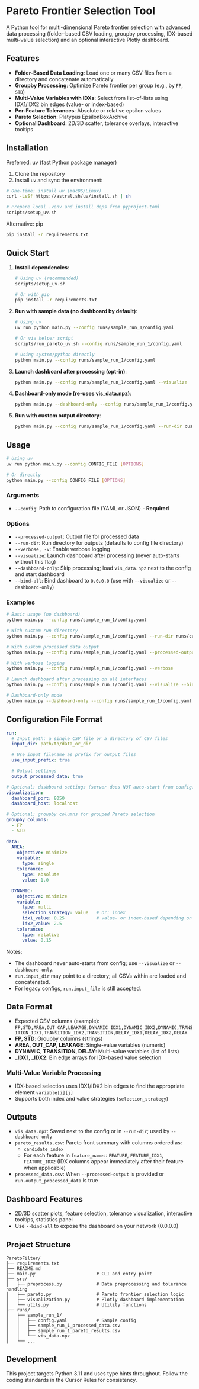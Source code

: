 # Pareto Frontier Selection Tool

A Python tool for multi-dimensional Pareto frontier selection with advanced data processing (folder-based CSV loading, groupby processing, IDX-based multi-value selection) and an optional interactive Plotly dashboard.

## Features

- **Folder-Based Data Loading**: Load one or many CSV files from a directory and concatenate automatically
- **Groupby Processing**: Optimize Pareto frontier per group (e.g., by `FP`, `STD`)
- **Multi-Value Variables with IDXs**: Select from list-of-lists using IDX1/IDX2 bin edges (value- or index-based)
- **Per-Feature Tolerances**: Absolute or relative epsilon values
- **Pareto Selection**: Platypus EpsilonBoxArchive
- **Optional Dashboard**: 2D/3D scatter, tolerance overlays, interactive tooltips

## Installation

Preferred: uv (fast Python package manager)

1. Clone the repository
2. Install `uv` and sync the environment:
```bash
# One-time: install uv (macOS/Linux)
curl -LsSf https://astral.sh/uv/install.sh | sh

# Prepare local .venv and install deps from pyproject.toml
scripts/setup_uv.sh
```

Alternative: pip

```bash
pip install -r requirements.txt
```

## Quick Start

1. **Install dependencies**:
   ```bash
   # Using uv (recommended)
   scripts/setup_uv.sh

   # Or with pip
   pip install -r requirements.txt
   ```

2. **Run with sample data (no dashboard by default)**:
   ```bash
   # Using uv
   uv run python main.py --config runs/sample_run_1/config.yaml

   # Or via helper script
   scripts/run_pareto_uv.sh --config runs/sample_run_1/config.yaml

   # Using system/python directly
   python main.py --config runs/sample_run_1/config.yaml
   ```

3. **Launch dashboard after processing (opt-in)**:
   ```bash
   python main.py --config runs/sample_run_1/config.yaml --visualize
   ```

4. **Dashboard-only mode (re-uses vis_data.npz)**:
   ```bash
   python main.py --dashboard-only --config runs/sample_run_1/config.yaml
   ```

5. **Run with custom output directory**:
   ```bash
   python main.py --config runs/sample_run_1/config.yaml --run-dir custom_output_dir
   ```

## Usage

```bash
# Using uv
uv run python main.py --config CONFIG_FILE [OPTIONS]

# Or directly
python main.py --config CONFIG_FILE [OPTIONS]
```

### Arguments

- `--config`: Path to configuration file (YAML or JSON) - **Required**

### Options

- `--processed-output`: Output file for processed data
- `--run-dir`: Run directory for outputs (defaults to config file directory)
- `--verbose, -v`: Enable verbose logging
- `--visualize`: Launch dashboard after processing (never auto-starts without this flag)
- `--dashboard-only`: Skip processing; load `vis_data.npz` next to the config and start dashboard
- `--bind-all`: Bind dashboard to `0.0.0.0` (use with `--visualize` or `--dashboard-only`)

### Examples

```bash
# Basic usage (no dashboard)
python main.py --config runs/sample_run_1/config.yaml

# With custom run directory
python main.py --config runs/sample_run_1/config.yaml --run-dir runs/custom_run

# With custom processed data output
python main.py --config runs/sample_run_1/config.yaml --processed-output my_processed.csv

# With verbose logging
python main.py --config runs/sample_run_1/config.yaml --verbose

# Launch dashboard after processing on all interfaces
python main.py --config runs/sample_run_1/config.yaml --visualize --bind-all

# Dashboard-only mode
python main.py --dashboard-only --config runs/sample_run_1/config.yaml
```

## Configuration File Format

```yaml
run:
  # Input path: a single CSV file or a directory of CSV files
  input_dir: path/to/data_or_dir

  # Use input filename as prefix for output files
  use_input_prefix: true

  # Output settings
  output_processed_data: true

# Optional: dashboard settings (server does NOT auto-start from config)
visualization:
  dashboard_port: 8050
  dashboard_host: localhost

# Optional: groupby columns for grouped Pareto selection
groupby_columns:
  - FP
  - STD

data:
  AREA:
    objective: minimize
    variable:
      type: single
    tolerance:
      type: absolute
      value: 1.0

  DYNAMIC:
    objective: minimize
    variable:
      type: multi
      selection_strategy: value   # or: index
      idx1_value: 0.25            # value- or index-based depending on strategy
      idx2_value: 2.5
    tolerance:
      type: relative
      value: 0.15
```

Notes:
- The dashboard never auto-starts from config; use `--visualize` or `--dashboard-only`.
- `run.input_dir` may point to a directory; all CSVs within are loaded and concatenated.
- For legacy configs, `run.input_file` is still accepted.

## Data Format

- Expected CSV columns (example): `FP,STD,AREA,OUT_CAP,LEAKAGE,DYNAMIC_IDX1,DYNAMIC_IDX2,DYNAMIC,TRANSITION_IDX1,TRANSITION_IDX2,TRANSITION,DELAY_IDX1,DELAY_IDX2,DELAY`
- **FP, STD**: Groupby columns (strings)
- **AREA, OUT_CAP, LEAKAGE**: Single-value variables (numeric)
- **DYNAMIC, TRANSITION, DELAY**: Multi-value variables (list of lists)
- **_IDX1, _IDX2**: Bin edge arrays for IDX-based value selection

### Multi-Value Variable Processing

- IDX-based selection uses IDX1/IDX2 bin edges to find the appropriate element `variable[i][j]`
- Supports both index and value strategies (`selection_strategy`)

## Outputs

- `vis_data.npz`: Saved next to the config or in `--run-dir`; used by `--dashboard-only`
- `pareto_results.csv`: Pareto front summary with columns ordered as:
  - `candidate_index`
  - For each feature in `feature_names`: `FEATURE`, `FEATURE_IDX1`, `FEATURE_IDX2` (IDX columns appear immediately after their feature when applicable)
- `processed_data.csv`: When `--processed-output` is provided or `run.output_processed_data` is true

## Dashboard Features

- 2D/3D scatter plots, feature selection, tolerance visualization, interactive tooltips, statistics panel
- Use `--bind-all` to expose the dashboard on your network (0.0.0.0)

## Project Structure

```
ParetoFilter/
├── requirements.txt
├── README.md
├── main.py                       # CLI and entry point
├── src/
│   ├── preprocess.py             # Data preprocessing and tolerance handling
│   ├── pareto.py                 # Pareto frontier selection logic
│   ├── visualization.py          # Plotly dashboard implementation
│   └── utils.py                  # Utility functions
├── runs/
│   ├── sample_run_1/
│   │   ├── config.yaml           # Sample config
│   │   ├── sample_run_1_processed_data.csv
│   │   ├── sample_run_1_pareto_results.csv
│   │   └── vis_data.npz
│   └── ...
```

## Development

This project targets Python 3.11 and uses type hints throughout. Follow the coding standards in the Cursor Rules for consistency.
